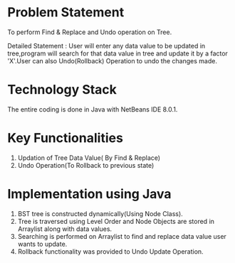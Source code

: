# Problem Statement 
To perform Find & Replace and Undo operation on Tree.

Detailed Statement : User will enter any data value to be updated in tree,program will search for that data value in tree and update it by a factor 'X'.User can also Undo(Rollback) Operation to undo the changes made.

# Technology Stack
The entire coding is done in Java with NetBeans IDE 8.0.1.

# Key Functionalities
1. Updation of Tree Data Value( By Find & Replace)
2. Undo Operation(To Rollback to previous state)

# Implementation using Java
1. BST tree is constructed dynamically(Using Node Class).
2. Tree is traversed using Level Order and Node Objects are stored in Arraylist along with data values.
3. Searching is performed on Arraylist to find and replace data value user wants to update.
4. Rollback functionality was provided to Undo Update Operation. 
